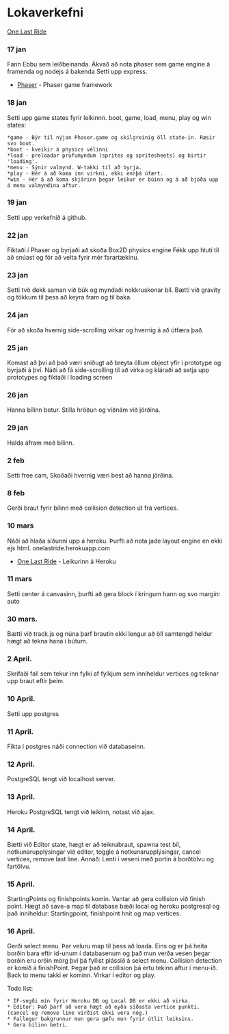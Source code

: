 # Lokaverkefni 
[One Last Ride](http://www.onelastride.herokuapp.com)

### 17 jan 
Fann Ebbu sem leiðbeinanda. Ákvað að nota phaser sem game engine á framenda og nodejs á bakenda Setti upp express.
* [Phaser](https://phaser.io/) - Phaser game framework
### 18 jan

Setti upp game states fyrir leikinnn. boot, game, load, menu, play og win states:
```
*game - Býr til nýjan Phaser.game og skilgreinig öll state-in. Ræsir svo boot.
*boot - kveikir á physics vélinni
*load - preloadar prufumyndum (sprites og spritesheets) og birtir 'loading'.
*menu - Sýnir valmynd. W-takki til að byrja.
*play - Hér á að koma inn virkni, ekki ennþá úfært.
*win - Hér á að koma skjárinn þegar leikur er búinn og á að bjóða upp á menu valmyndina aftur.
```

### 19 jan 
Setti upp verkefnið á github.

### 22 jan 
Fiktaði í Phaser og byrjaði að skoða Box2D physics engine
Fékk upp hluti til að snúast og fór að velta fyrir mér farartækinu.

### 23 jan 
Setti tvö dekk saman við búk og myndaði nokkruskonar bíl. Bætti við gravity og tökkum til þess að keyra fram og til baka.

### 24 jan 
Fór að skoða hvernig side-scrolling virkar og hvernig á að útfæra það.

### 25 jan 
Komast að því að það væri sniðugt að breyta öllum object yfir i prototype og byrjaði á því.
Náði að fá side-scrolling til að virka og kláraði að setja upp prototypes og fiktaði í loading screen

### 26 jan 
Hanna bílinn betur. Stilla hröðun og viðnám við jörðina.

### 29 jan 
Halda áfram með bílinn.

### 2 feb 
Setti free cam, Skoðaði hvernig væri best að hanna jörðina.

### 8 feb 
Gerði braut fyrir bílinn með collision detection út frá vertices.

### 10 mars 
Náði að hlaða síðunni upp á heroku. Þurfti að nota jade layout engine en ekki ejs html.
onelastride.herokuapp.com
* [One Last Ride](http://www.onelastride.herokuapp.com) - Leikurinn á Heroku

### 11 mars
Setti center á canvasinn, þurfti að gera block í kringum hann og svo margin: auto

### 30 mars. 
Bætti við track.js og núna þarf brautin ekki lengur að öll samtengd heldur hægt að tekna hana í bútum.

### 2 April. 
Skrifaði fall sem tekur inn fylki af fylkjum sem inniheldur vertices og teiknar upp braut eftir þeim.

### 10 April. 
Setti upp postgres

### 11 April. 
Fikta í postgres náði connection við databaseinn.

### 12 April. 
PostgreSQL tengt við localhost server.

### 13 April. 
Heroku PostgreSQL tengt við leikinn, notast við ajax.

### 14 April. 
Bætti við Editor state, hægt er að teiknabraut, spawna test bíl, notkunarupplýsingar við editor, toggle á notkunarupplýsingar, cancel vertices, remove last line. Annað: Lenti í veseni með portin á borðtölvu og fartölvu.

### 15 April. 
StartingPoints og finishpoints komin. Vantar að gera collision við finish point.
Hægt að save-a map til database bæði local og heroku postgresql og það inniheldur: Startingpoint, finishpoint hnit og map vertices.

### 16 April.
Gerði select menu. Þar veluru map til þess að loada. Eins og er þá heita borðin bara eftir id-unum í databasenum og það mun verða vesen þegar borðin eru orðin mörg því þá fyllist plássið á select menu.
Collision detection er komið á finishPoint. Þegar það er collision þá ertu tekinn aftur í menu-ið.
Back to menu takki er kominn. Virkar í editor og play.

Todo list: 
```
* IF-segði mín fyrir Heroku DB og Local DB er ekki að virka.
* Editor: Það þarf að vera hægt að eyða síðasta vertice punkti. (cancel og remove line virðist ekki vera nóg.)
* Fallegur bakgrunnur mun gera gæfu mun fyrir útlit leiksins.
* Gera bílinn betri.
```


